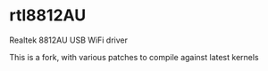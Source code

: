 # rtl8812AU
Realtek 8812AU USB WiFi driver

This is a fork, with various patches to compile against latest kernels
